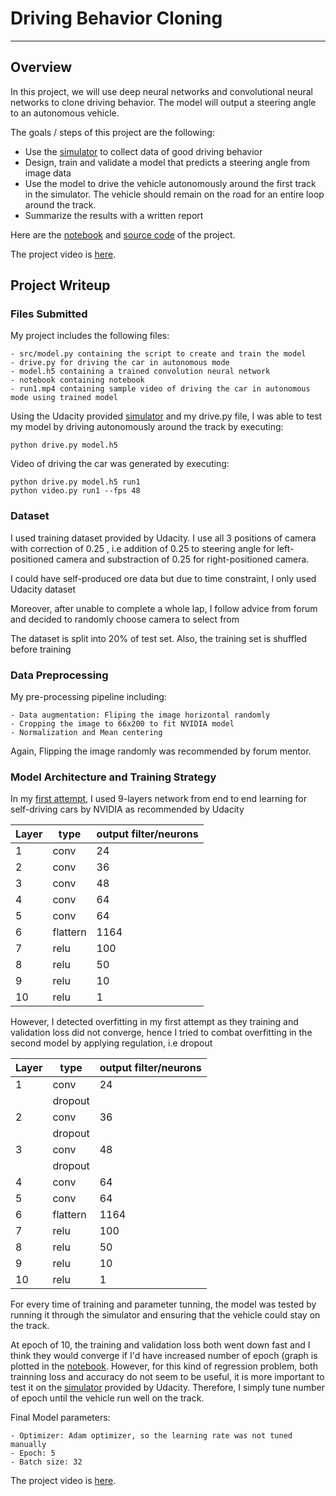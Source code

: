 # **Driving Behavior Cloning** 

---
Overview
---

In this project, we will use deep neural networks and convolutional neural networks to clone driving behavior. The model will output a steering angle to an autonomous vehicle.

The goals / steps of this project are the following:
* Use the [simulator](https://github.com/udacity/self-driving-car-sim) to collect data of good driving behavior 
* Design, train and validate a model that predicts a steering angle from image data
* Use the model to drive the vehicle autonomously around the first track in the simulator. The vehicle should remain on the road for an entire loop around the track.
* Summarize the results with a written report

Here are the [notebook](http://nbviewer.jupyter.org/gist/tranlyvu/671c4e258dcc5535f27e458e346c64e9) and [source code](https://github.com/tranlyvu/autonomous-vehicle-projects/blob/master/Behavioral%20Cloning/src/model.py) of the project.

The project video is [here](https://youtu.be/TYh4y5VDFkE).

Project Writeup
---

### Files Submitted 

My project includes the following files:

```
- src/model.py containing the script to create and train the model
- drive.py for driving the car in autonomous mode
- model.h5 containing a trained convolution neural network
- notebook containing notebook
- run1.mp4 containing sample video of driving the car in autonomous mode using trained model 
```

Using the Udacity provided [simulator](https://github.com/udacity/self-driving-car-sim) and my drive.py file, I was able to test my model by driving autonomously around the track by executing:

```
python drive.py model.h5
```

Video of driving the car was generated by executing:

```
python drive.py model.h5 run1
python video.py run1 --fps 48
```


### Dataset

I used training dataset provided by Udacity. I use all 3 positions of camera with correction of 0.25 , i.e addition of 0.25 to steering angle for left-positioned camera and substraction of 0.25 for right-positioned camera.

I could have self-produced ore data but due to time constraint, I only used Udacity dataset

Moreover, after unable to complete a whole lap, I follow advice from forum and decided to randomly choose camera to select from

The dataset is split into 20% of test set. Also, the training set is shuffled before training

### Data Preprocessing

My pre-processing pipeline including:

```
- Data augmentation: Fliping the image horizontal randomly 
- Cropping the image to 66x200 to fit NVIDIA model
- Normalization and Mean centering
```

Again, Flipping the image randomly was recommended by forum mentor.


### Model Architecture and Training Strategy

In my [first attempt](https://github.com/tranlyvu/autonomous-vehicle-projects/blob/master/Behavioral%20Cloning/src/first_attempt.py), I used 9-layers network from end to end learning for self-driving cars by NVIDIA as recommended by Udacity

    
|Layer   |type    |output filter/neurons|
|--------|--------|--------|
|1       |conv    |24      |
|2       |conv    |36      |
|3       |conv    |48      |
|4       |conv    |64      |
|5       |conv    |64      |
|6       |flattern|1164    |
|7       |relu    |100     |
|8       |relu    |50      |
|9       |relu    |10      |
|10      |relu    |1       |


However, I detected overfitting in my first attempt as they training and validation loss did not converge, hence I tried to combat overfitting in the second model by applying regulation, i.e dropout

|Layer   |type    |output filter/neurons|
|--------|--------|--------|
|1       |conv    |24      |
|        |dropout |        |
|2       |conv    |36      |
|        |dropout |        |
|3       |conv    |48      |
|        |dropout |        |
|4       |conv    |64      |
|5       |conv    |64      |
|6       |flattern|1164    |
|7       |relu    |100     |
|8       |relu    |50      |
|9       |relu    |10      |
|10      |relu    |1       |

For every time of training and parameter tunning, the model was tested by running it through the simulator and ensuring that the vehicle could stay on the track.

At epoch of 10, the training and validation loss both went down fast and I think they would converge if I'd have increased number of epoch (graph is plotted in the [notebook](http://nbviewer.jupyter.org/gist/tranlyvu/671c4e258dcc5535f27e458e346c64e9). However, for this kind of regression problem, both trainning loss and accuracy do not seem to be useful, it is more important to test it on the [simulator](https://github.com/udacity/self-driving-car-sim) provided by Udacity. Therefore, I simply tune number of epoch until the vehicle run well on the track.

Final Model parameters:

```
- Optimizer: Adam optimizer, so the learning rate was not tuned manually 
- Epoch: 5
- Batch size: 32
```

The project video is [here](https://youtu.be/TYh4y5VDFkE).
